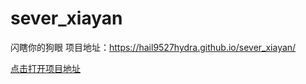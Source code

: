 # sever_xiayan
闪瞎你的狗眼
项目地址：https://hail9527hydra.github.io/sever_xiayan/


<a  href="https://hail9527hydra.github.io/sever_xiayan/"  target="_blank" >点击打开项目地址</a>


